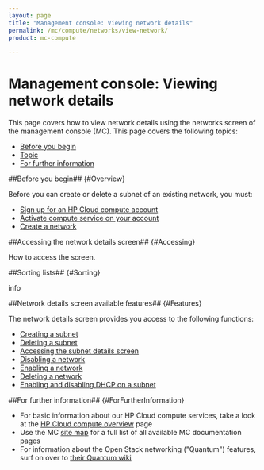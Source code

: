 ```yaml
---
layout: page
title: "Management console: Viewing network details"
permalink: /mc/compute/networks/view-network/
product: mc-compute

---
```

# Management console: Viewing network details

This page covers how to view network details using the networks screen of the management console (MC).  This page covers the following topics:

* [Before you begin](#Overview)
* [Topic](#Topic)
* [For further information](#ForFurtherInformation)


##Before you begin## {#Overview}

Before you can create or delete a subnet of an existing network, you must:

* [Sign up for an HP Cloud compute account](https://account.hpcloud.com/signup)
* [Activate compute service on your account](/mc/account/using/activating/)
* [Create a network](/mc/compute/networks/create-network#Creating/)


##Accessing the network details screen## {#Accessing}

How to access the screen.


##Sorting lists## {#Sorting}

info


##Network details screen available features## {#Features}

The network details screen provides you access to the following functions:

* [Creating a subnet](/mc/compute/networks/manage-subnet#Creating/)
* [Deleting a subnet](/mc/compute/networks/manage-subnet#Deleting/)
* [Accessing the subnet details screen](/mc/compute/networks/view-subnet/)
* [Disabling a network](/mc/compute/networks/enable-network#Disabling/)
* [Enabling a network](/mc/compute/networks/enable-network#Enabling/)
* [Deleting a network](/mc/compute/networks/create-network#Deleting/)
* [Enabling and disabling DHCP on a subnet](/mc/compute/networks/manage-subnet#DHCP)


##For further information## {#ForFurtherInformation}

* For basic information about our HP Cloud compute services, take a look at the [HP Cloud compute overview](/compute/) page
* Use the MC [site map](/mc/sitemap) for a full list of all available MC documentation pages
* For information about the Open Stack networking ("Quantum") features, surf on over to  [their Quantum wiki](https://wiki.openstack.org/wiki/Quantum)
